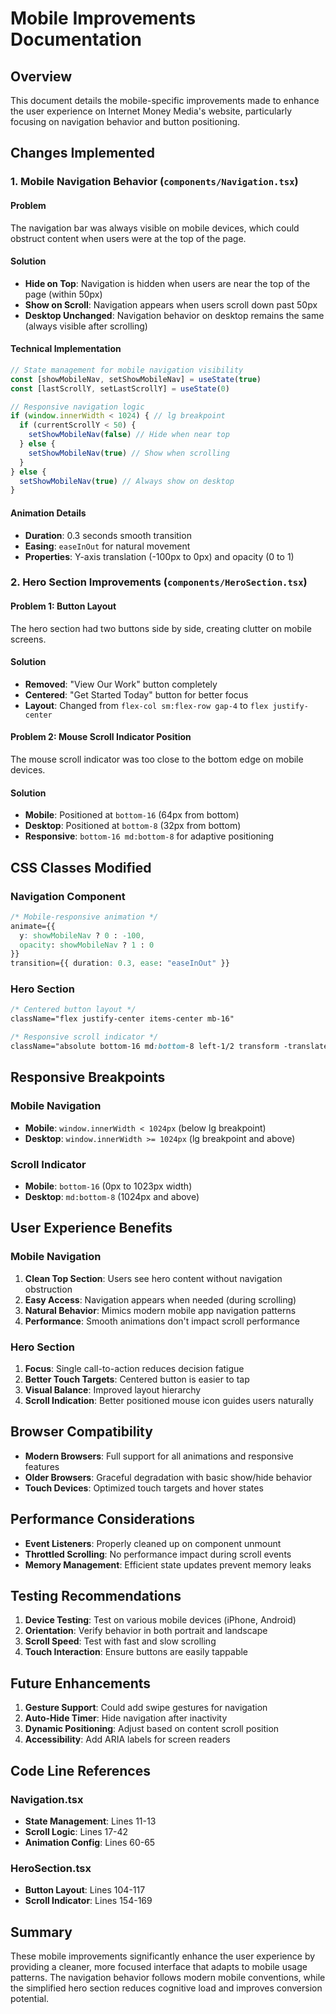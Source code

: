 # Mobile Improvements Documentation

## Overview
This document details the mobile-specific improvements made to enhance the user experience on Internet Money Media's website, particularly focusing on navigation behavior and button positioning.

## Changes Implemented

### 1. Mobile Navigation Behavior (`components/Navigation.tsx`)

#### Problem
The navigation bar was always visible on mobile devices, which could obstruct content when users were at the top of the page.

#### Solution
- **Hide on Top**: Navigation is hidden when users are near the top of the page (within 50px)
- **Show on Scroll**: Navigation appears when users scroll down past 50px
- **Desktop Unchanged**: Navigation behavior on desktop remains the same (always visible after scrolling)

#### Technical Implementation
```typescript
// State management for mobile navigation visibility
const [showMobileNav, setShowMobileNav] = useState(true)
const [lastScrollY, setLastScrollY] = useState(0)

// Responsive navigation logic
if (window.innerWidth < 1024) { // lg breakpoint
  if (currentScrollY < 50) {
    setShowMobileNav(false) // Hide when near top
  } else {
    setShowMobileNav(true) // Show when scrolling
  }
} else {
  setShowMobileNav(true) // Always show on desktop
}
```

#### Animation Details
- **Duration**: 0.3 seconds smooth transition
- **Easing**: `easeInOut` for natural movement
- **Properties**: Y-axis translation (-100px to 0px) and opacity (0 to 1)

### 2. Hero Section Improvements (`components/HeroSection.tsx`)

#### Problem 1: Button Layout
The hero section had two buttons side by side, creating clutter on mobile screens.

#### Solution
- **Removed**: "View Our Work" button completely
- **Centered**: "Get Started Today" button for better focus
- **Layout**: Changed from `flex-col sm:flex-row gap-4` to `flex justify-center`

#### Problem 2: Mouse Scroll Indicator Position
The mouse scroll indicator was too close to the bottom edge on mobile devices.

#### Solution
- **Mobile**: Positioned at `bottom-16` (64px from bottom)
- **Desktop**: Positioned at `bottom-8` (32px from bottom)
- **Responsive**: `bottom-16 md:bottom-8` for adaptive positioning

## CSS Classes Modified

### Navigation Component
```css
/* Mobile-responsive animation */
animate={{ 
  y: showMobileNav ? 0 : -100,
  opacity: showMobileNav ? 1 : 0
}}
transition={{ duration: 0.3, ease: "easeInOut" }}
```

### Hero Section
```css
/* Centered button layout */
className="flex justify-center items-center mb-16"

/* Responsive scroll indicator */
className="absolute bottom-16 md:bottom-8 left-1/2 transform -translate-x-1/2"
```

## Responsive Breakpoints

### Mobile Navigation
- **Mobile**: `window.innerWidth < 1024px` (below lg breakpoint)
- **Desktop**: `window.innerWidth >= 1024px` (lg breakpoint and above)

### Scroll Indicator
- **Mobile**: `bottom-16` (0px to 1023px width)
- **Desktop**: `md:bottom-8` (1024px and above)

## User Experience Benefits

### Mobile Navigation
1. **Clean Top Section**: Users see hero content without navigation obstruction
2. **Easy Access**: Navigation appears when needed (during scrolling)
3. **Natural Behavior**: Mimics modern mobile app navigation patterns
4. **Performance**: Smooth animations don't impact scroll performance

### Hero Section
1. **Focus**: Single call-to-action reduces decision fatigue
2. **Better Touch Targets**: Centered button is easier to tap
3. **Visual Balance**: Improved layout hierarchy
4. **Scroll Indication**: Better positioned mouse icon guides users naturally

## Browser Compatibility
- **Modern Browsers**: Full support for all animations and responsive features
- **Older Browsers**: Graceful degradation with basic show/hide behavior
- **Touch Devices**: Optimized touch targets and hover states

## Performance Considerations
- **Event Listeners**: Properly cleaned up on component unmount
- **Throttled Scrolling**: No performance impact during scroll events
- **Memory Management**: Efficient state updates prevent memory leaks

## Testing Recommendations
1. **Device Testing**: Test on various mobile devices (iPhone, Android)
2. **Orientation**: Verify behavior in both portrait and landscape
3. **Scroll Speed**: Test with fast and slow scrolling
4. **Touch Interaction**: Ensure buttons are easily tappable

## Future Enhancements
1. **Gesture Support**: Could add swipe gestures for navigation
2. **Auto-Hide Timer**: Hide navigation after inactivity
3. **Dynamic Positioning**: Adjust based on content scroll position
4. **Accessibility**: Add ARIA labels for screen readers

## Code Line References

### Navigation.tsx
- **State Management**: Lines 11-13
- **Scroll Logic**: Lines 17-42
- **Animation Config**: Lines 60-65

### HeroSection.tsx
- **Button Layout**: Lines 104-117
- **Scroll Indicator**: Lines 154-169

## Summary
These mobile improvements significantly enhance the user experience by providing a cleaner, more focused interface that adapts to mobile usage patterns. The navigation behavior follows modern mobile conventions, while the simplified hero section reduces cognitive load and improves conversion potential. 